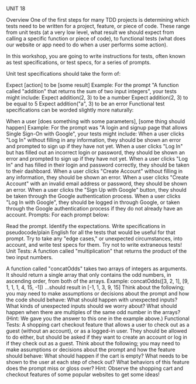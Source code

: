 UNIT 18
 
 Overview
One of the first steps for many TDD projects is determining which tests need to be written for a project, feature, or piece of code. These range from unit tests (at a very low level, what result we should expect from calling a specific function or piece of code), to functional tests (what does our website or app need to do when a user performs some action).

In this workshop, you are going to write instructions for tests, often known as test specifications, or test specs, for a series of prompts. 

Unit test specifications should take the form of:

Expect [action] to be [some result]
Example: For the prompt "A function called "addition" that returns the sum of two input integers", your tests might include:
Expect addition(2, 3) to be a number
Expect addition(2, 3) to be equal to 5
Expect addition("a", 3) to be an error
Functional test specifications can be worded slightly more naturally:

When a user [does something with some parameters], [some thing should happen]
Example: For the prompt was "A login and signup page that allows Single Sign-On with Google", your tests might include:
When a user clicks "Log In" without filling in any information, they should be shown an error and prompted to sign up if they have not yet.
When a user clicks "Log In" but has filled out an incorrect login or password, they should be shown an error and prompted to sign up if they have not yet.
When a user clicks "Log In" and has filled in their login and password correctly, they should be taken to their dashboard.
When a user clicks "Create Account" without filling in any information, they should be shown an error.
When a user clicks "Create Account" with an invalid email address or password, they should be shown an error.
When a user clicks the "Sign Up with Google" button, they should be taken through the Google authentication process.
When a user clicks "Log In with Google", they should be logged in through Google, or taken through the Google authentication process if they do not already have an account.
Prompts: 
For each prompt below: 

Read the prompt.
Identify the expectations.
Write specifications in pseudocode/plain English for all the tests that would be useful for that prompt.
Try to take any "edge cases," or unexpected circumstances, into account, and write test specs for them.
Try not to write extraneous tests!
Unit Tests:
A function called "multiplication" that returns the product of the two input numbers.

A function called "concatOdds" takes two arrays of integers as arguments. It should return a single array that only contains the odd numbers, in ascending order, from both of the arrays.
Example: concatOdds([3, 2, 1], [9, 1, 1, 1, 4, 15, -1])
...should result in [-1, 1, 3, 9, 15]
Think about the following; you may need to make assumptions or decisions about the prompt and how the code should behave:
What should happen with unexpected inputs?
What kinds of unexpected inputs should we worry about?
What should happen when there are multiples of the same odd number in the arrays? (Hint: We gave you the answer to this one in the example above.)
Functional Tests:
A shopping cart checkout feature that allows a user to check out as a guest (without an account), or as a logged-in user. They should be allowed to do either, but should be asked if they want to create an account or log in if they check out as a guest.
Think about the following; you may need to make assumptions or decisions about the prompt and how the feature should behave:
What should happen if the cart is empty?
What needs to be shown to the user at each step of check out?
What behaviors of this feature does the prompt miss or gloss over?
Hint: Observe the shopping cart and checkout features of some popular websites to get some ideas!
